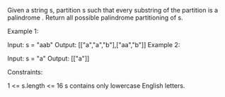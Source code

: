 Given a string s, partition s such that every
substring
of the partition is a
palindrome
. Return all possible palindrome partitioning of s.

Example 1:

Input: s = "aab"
Output: [["a","a","b"],["aa","b"]]
Example 2:

Input: s = "a"
Output: [["a"]]

Constraints:

1 <= s.length <= 16
s contains only lowercase English letters.
